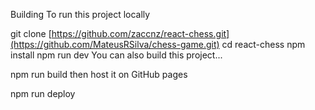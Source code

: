 Building
To run this project locally

git clone [https://github.com/zaccnz/react-chess.git](https://github.com/MateusRSilva/chess-game.git)
cd react-chess
npm install
npm run dev
You can also build this project...

npm run build
then host it on GitHub pages

npm run deploy
